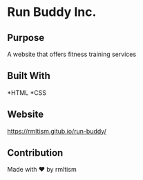 # Run Buddy Inc.

## Purpose
A website that offers fitness training services

## Built With
*HTML
*CSS

## Website
https://rmltism.gitub.io/run-buddy/

## Contribution
Made with ❤️ by rmltism

